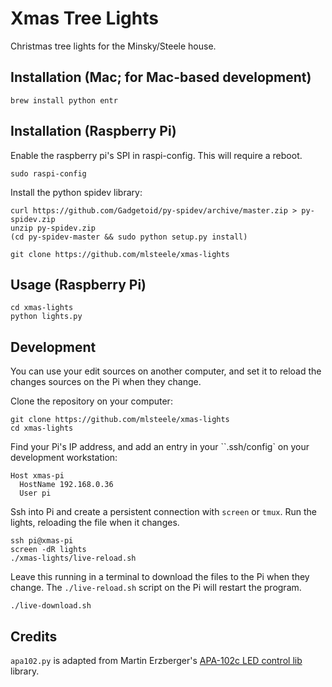 # Xmas Tree Lights

Christmas tree lights for the Minsky/Steele house.

## Installation (Mac; for Mac-based development)

    brew install python entr

## Installation (Raspberry Pi)

Enable the raspberry pi's SPI in raspi-config. This will require a reboot.

```shell
sudo raspi-config
```

Install the python spidev library:

```shell
curl https://github.com/Gadgetoid/py-spidev/archive/master.zip > py-spidev.zip
unzip py-spidev.zip
(cd py-spidev-master && sudo python setup.py install)
```

```shell
git clone https://github.com/mlsteele/xmas-lights
```

## Usage (Raspberry Pi)

```shell
cd xmas-lights
python lights.py
```

## Development

You can use your edit sources on another computer, and set it to reload the changes sources on the Pi
when they change.

Clone the repository on your computer:

```shell
git clone https://github.com/mlsteele/xmas-lights
cd xmas-lights
```

Find your Pi's IP address, and add an entry in your ``.ssh/config` on your development workstation:

    Host xmas-pi
      HostName 192.168.0.36
      User pi

Ssh into Pi and create a persistent connection with `screen` or `tmux`.
Run the lights, reloading the file when it changes.

```shell
ssh pi@xmas-pi
screen -dR lights
./xmas-lights/live-reload.sh
```

Leave this running in a terminal to download the files to the Pi when they change.
The `./live-reload.sh` script on the Pi will restart the program.

```shell
./live-download.sh
```

## Credits

`apa102.py` is adapted from Martin Erzberger's [APA-102c LED control lib](https://github.com/tinue/APA102_Pi) library.
